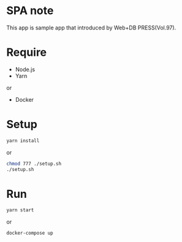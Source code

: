 # SPA note
This app is sample app that introduced by Web+DB PRESS(Vol.97).

# Require
- Node.js
- Yarn

or

- Docker

# Setup
```sh
yarn install
```

or

```sh
chmod 777 ./setup.sh
./setup.sh
```

# Run
```sh
yarn start
```

or

```sh
docker-compose up
```
